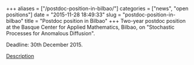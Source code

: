 +++
aliases = ["/postdoc-position-in-bilbao/"]
categories = ["news", "open positions"]
date = "2015-11-28 18:49:33"
slug = "postdoc-position-in-bilbao"
title = "Postdoc position in Bilbao"
+++
Two-year postdoc position at the Basque Center for Applied Mathematics,
Bilbao, on "Stochastic Processes for Anomalous Diffusion".

Deadline: 30th December 2015.

[Description](http://www.bcamath.org/documentos_public/archivos/ofertas/BCAM15_Postdoc_Profile_SP.pdf)
